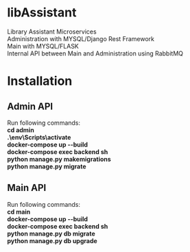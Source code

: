 # libAssistant
Library Assistant Microservices \
Administration with MYSQL/Django Rest Framework \
Main with MYSQL/FLASK \
Internal API between Main and Administration using RabbitMQ

# Installation
## Admin API
Run following commands:\
**cd admin\
.\env\Scripts\activate \
docker-compose up --build \
docker-compose exec backend sh \
python manage.py makemigrations \
python manage.py migrate** 

## Main API
Run following commands:\
**cd main\
docker-compose up --build\
docker-compose exec backend sh\
python manage.py db migrate\
python manage.py db upgrade**
